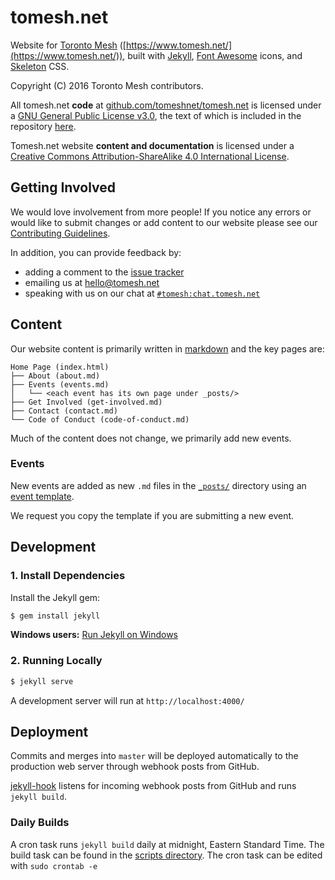 # tomesh.net

Website for [Toronto Mesh](https://www.tomesh.net/) ([https://www.tomesh.net/](https://www.tomesh.net/)), built with [Jekyll](https://jekyllrb.com/), [Font Awesome](http://fontawesome.io/) icons, and [Skeleton](http://getskeleton.com/) CSS.

Copyright (C) 2016 Toronto Mesh contributors.

All tomesh.net **code** at <a xmlns:cc="http://creativecommons.org/ns#" href="https://github.com/tomeshnet/tomesh.net/" property="cc:attributionName" rel="cc:attributionURL">github.com/tomeshnet/tomesh.net</a> is licensed under a <a rel="license" href="https://www.gnu.org/licenses/gpl.html">GNU General Public License v3.0</a>, the text of which is included in the repository [here](https://github.com/tomeshnet/tomesh.net/blob/master/LICENSE.md).

<span xmlns:dct="http://purl.org/dc/terms/" property="dct:title">Tomesh.net website</span> **content and documentation** is licensed under a <a rel="license" href="http://creativecommons.org/licenses/by-sa/4.0/">Creative Commons Attribution-ShareAlike 4.0 International License</a>.

## Getting Involved
We would love involvement from more people!
If you notice any errors or would like to submit changes or add content to our website please see our [Contributing Guidelines](https://github.com/tomeshnet/documents/blob/master/CONTRIBUTING.md).

In addition, you can provide feedback by:
* adding a comment to the [issue tracker](https://github.com/tomeshnet/tomesh.net/issues)
* emailing us at [hello@tomesh.net](mailto:hello@tomesh.net)
* speaking with us on our chat at [`#tomesh:chat.tomesh.net`](https://chat.tomesh.net/#/room/#tomesh:tomesh.net)

## Content

Our website content is primarily written in [markdown](https://github.com/adam-p/markdown-here/wiki/Markdown-Cheatsheet) and the key pages are:

~~~
Home Page (index.html)
├── About (about.md)
├── Events (events.md)
│   └── <each event has its own page under _posts/>
├── Get Involved (get-involved.md)
├── Contact (contact.md)
└── Code of Conduct (code-of-conduct.md)
~~~

Much of the content does not change, we primarily add new events.

### Events
New events are added as new `.md` files in the [`_posts/`](https://github.com/tomeshnet/tomesh.net/tree/master/_posts) directory using an [event template](https://github.com/tomeshnet/tomesh.net/tree/master/_posts/_event-template.md).

We request you copy the template if you are submitting  a new event.

## Development

### 1. Install Dependencies

Install the Jekyll gem:

```bash
$ gem install jekyll
```
**Windows users:** [Run Jekyll on Windows](http://jekyll-windows.juthilo.com/)

### 2. Running Locally

```bash
$ jekyll serve
```

A development server will run at `http://localhost:4000/`

## Deployment

Commits and merges into `master` will be deployed automatically to the production web server through webhook posts from GitHub.

[jekyll-hook](https://github.com/developmentseed/jekyll-hook) listens for incoming webhook posts from GitHub and runs `jekyll build`.

### Daily Builds

A cron task runs `jekyll build` daily at midnight, Eastern Standard Time. The build task can be found in the [scripts directory](scripts/tomesh-build.sh). The cron task can be edited with `sudo crontab -e`

